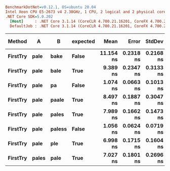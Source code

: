 ``` ini

BenchmarkDotNet=v0.12.1, OS=ubuntu 20.04
Intel Xeon CPU E5-2673 v4 2.30GHz, 1 CPU, 2 logical and 2 physical cores
.NET Core SDK=5.0.202
  [Host]     : .NET Core 3.1.14 (CoreCLR 4.700.21.16201, CoreFX 4.700.21.16208), X64 RyuJIT
  DefaultJob : .NET Core 3.1.14 (CoreCLR 4.700.21.16201, CoreFX 4.700.21.16208), X64 RyuJIT


```
|   Method |     A |      B | expected |      Mean |     Error |    StdDev | Gen 0 | Gen 1 | Gen 2 | Allocated |
|--------- |------ |------- |--------- |----------:|----------:|----------:|------:|------:|------:|----------:|
| **FirstTry** |  **pale** |   **bake** |    **False** | **11.154 ns** | **0.2318 ns** | **0.2168 ns** |     **-** |     **-** |     **-** |         **-** |
| **FirstTry** |  **pale** |   **bale** |     **True** |  **9.389 ns** | **0.2347 ns** | **0.3133 ns** |     **-** |     **-** |     **-** |         **-** |
| **FirstTry** |  **pale** |     **pa** |    **False** |  **1.074 ns** | **0.0663 ns** | **0.1013 ns** |     **-** |     **-** |     **-** |         **-** |
| **FirstTry** |  **pale** |  **paale** |     **True** |  **8.497 ns** | **0.1887 ns** | **0.3047 ns** |     **-** |     **-** |     **-** |         **-** |
| **FirstTry** |  **pale** |  **pales** |     **True** |  **7.989 ns** | **0.1662 ns** | **0.1473 ns** |     **-** |     **-** |     **-** |         **-** |
| **FirstTry** |  **pale** | **paless** |    **False** |  **1.056 ns** | **0.0624 ns** | **0.0719 ns** |     **-** |     **-** |     **-** |         **-** |
| **FirstTry** |  **pale** |    **ple** |     **True** |  **6.998 ns** | **0.1715 ns** | **0.1604 ns** |     **-** |     **-** |     **-** |         **-** |
| **FirstTry** | **pales** |   **pale** |     **True** |  **7.027 ns** | **0.1801 ns** | **0.2696 ns** |     **-** |     **-** |     **-** |         **-** |
